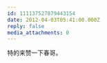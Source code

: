 ```yaml
---
id: 111137527879443154
date: 2012-04-03T05:41:00.000Z
reply: false
media_attachments: 0
---
```


特的来赞一下春哥。 ​​​​

